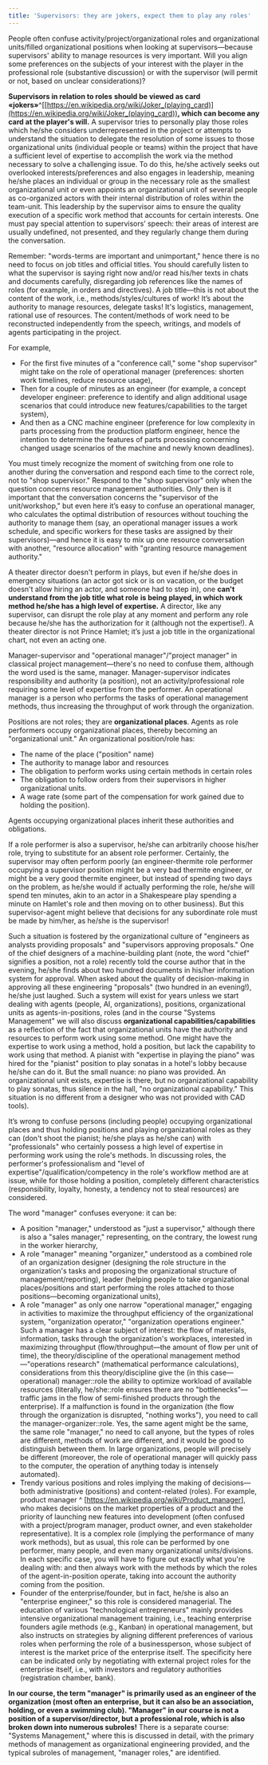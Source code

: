```yaml
---
title: 'Supervisors: they are jokers, expect them to play any roles'
---
```


People often confuse activity/project/organizational roles and organizational units/filled organizational positions when looking at supervisors—because supervisors' ability to manage resources is very important. Will you align some preferences on the subjects of your interest with the player in the professional role (substantive discussion) or with the supervisor (will permit or not, based on unclear considerations)?

**Supervisors in relation to roles** **should be viewed as card** **«jokers»**^[[https://en.wikipedia.org/wiki/Joker_(playing_card)](https://en.wikipedia.org/wiki/Joker_(playing_card))**, which can become any card at the player's will.** A supervisor tries to personally play those roles which he/she considers underrepresented in the project or attempts to understand the situation to delegate the resolution of some issues to those organizational units (individual people or teams) within the project that have a sufficient level of expertise to accomplish the work via the method necessary to solve a challenging issue. To do this, he/she actively seeks out overlooked interests/preferences and also engages in leadership, meaning he/she places an individual or group in the necessary role as the smallest organizational unit or even appoints an organizational unit of several people as co-organized actors with their internal distribution of roles within the team-unit. This leadership by the supervisor aims to ensure the quality execution of a specific work method that accounts for certain interests. One must pay special attention to supervisors’ speech: their areas of interest are usually undefined, not presented, and they regularly change them during the conversation.

Remember: "words-terms are important and unimportant," hence there is no need to focus on job titles and official titles. You should carefully listen to what the supervisor is saying right now and/or read his/her texts in chats and documents carefully, disregarding job references like the names of roles (for example, in orders and directives). A job title—this is not about the content of the work, i.e., methods/styles/cultures of work! It’s about the authority to manage resources, delegate tasks! It's logistics, management, rational use of resources. The content/methods of work need to be reconstructed independently from the speech, writings, and models of agents participating in the project.

For example,

- For the first five minutes of a "conference call," some "shop supervisor" might take on the role of operational manager (preferences: shorten work timelines, reduce resource usage),
- Then for a couple of minutes as an engineer (for example, a concept developer engineer: preference to identify and align additional usage scenarios that could introduce new features/capabilities to the target system),
- And then as a CNC machine engineer (preference for low complexity in parts processing from the production platform engineer, hence the intention to determine the features of parts processing concerning changed usage scenarios of the machine and newly known deadlines).

You must timely recognize the moment of switching from one role to another during the conversation and respond each time to the correct role, not to "shop supervisor." Respond to the "shop supervisor" only when the question concerns resource management authorities. Only then is it important that the conversation concerns the "supervisor of the unit/workshop," but even here it’s easy to confuse an operational manager, who calculates the optimal distribution of resources without touching the authority to manage them (say, an operational manager issues a work schedule, and specific workers for these tasks are assigned by their supervisors)—and hence it is easy to mix up one resource conversation with another, "resource allocation" with "granting resource management authority."

A theater director doesn't perform in plays, but even if he/she does in emergency situations (an actor got sick or is on vacation, or the budget doesn't allow hiring an actor, and someone had to step in), one **can't understand from the job title what role** **is being played, in which work method he/she has a high level of expertise.** A director, like any supervisor, can disrupt the role play at any moment and perform any role because he/she has the authorization for it (although not the expertise!). A theater director is not Prince Hamlet; it’s just a job title in the organizational chart, not even an acting one.

Manager-supervisor and "operational manager"/"project manager" in classical project management—there's no need to confuse them, although the word used is the same, manager. Manager-supervisor indicates responsibility and authority (a position), not an activity/professional role requiring some level of expertise from the performer. An operational manager is a person who performs the tasks of operational management methods, thus increasing the throughput of work through the organization.

Positions are not roles; they are **organizational places**. Agents as role performers occupy organizational places, thereby becoming an "organizational unit." An organizational position/role has:

- The name of the place ("position" name)
- The authority to manage labor and resources
- The obligation to perform works using certain methods in certain roles
- The obligation to follow orders from their supervisors in higher organizational units.
- A wage rate (some part of the compensation for work gained due to holding the position).

Agents occupying organizational places inherit these authorities and obligations.

If a role performer is also a supervisor, he/she can arbitrarily choose his/her role, trying to substitute for an absent role performer. Certainly, the supervisor may often perform poorly (an engineer-thermite role performer occupying a supervisor position might be a very bad thermite engineer, or might be a very good thermite engineer, but instead of spending two days on the problem, as he/she would if actually performing the role, he/she will spend ten minutes, akin to an actor in a Shakespeare play spending a minute on Hamlet's role and then moving on to other business). But this supervisor-agent might believe that decisions for any subordinate role must be made by him/her, as he/she is the supervisor!

Such a situation is fostered by the organizational culture of "engineers as analysts providing proposals" and "supervisors approving proposals." One of the chief designers of a machine-building plant (note, the word "chief" signifies a position, not a role) recently told the course author that in the evening, he/she finds about two hundred documents in his/her information system for approval. When asked about the quality of decision-making in approving all these engineering "proposals" (two hundred in an evening!), he/she just laughed. Such a system will exist for years unless we start dealing with agents (people, AI, organizations), positions, organizational units as agents-in-positions, roles (and in the course "Systems Management" we will also discuss **organizational capabilities/capabilities** as a reflection of the fact that organizational units have the authority and resources to perform work using some method. One might have the expertise to work using a method, hold a position, but lack the capability to work using that method. A pianist with "expertise in playing the piano" was hired for the "pianist" position to play sonatas in a hotel's lobby because he/she can do it. But the small nuance: no piano was provided. An organizational unit exists, expertise is there, but no organizational capability to play sonatas, thus silence in the hall, "no organizational capability." This situation is no different from a designer who was not provided with CAD tools).

It’s wrong to confuse persons (including people) occupying organizational places and thus holding positions and playing organizational roles as they can (don't shoot the pianist; he/she plays as he/she can) with "professionals" who certainly possess a high level of expertise in performing work using the role's methods. In discussing roles, the performer's professionalism and "level of expertise"/qualification/competency in the role's workflow method are at issue, while for those holding a position, completely different characteristics (responsibility, loyalty, honesty, a tendency not to steal resources) are considered.

The word "manager" confuses everyone: it can be:

- A position "manager," understood as "just a supervisor," although there is also a "sales manager," representing, on the contrary, the lowest rung in the worker hierarchy,
- A role "manager" meaning "organizer," understood as a combined role of an organization designer (designing the role structure in the organization's tasks and proposing the organizational structure of management/reporting), leader (helping people to take organizational places/positions and start performing the roles attached to those positions—becoming organizational units),
- A role "manager" as only one narrow "operational manager," engaging in activities to maximize the throughput efficiency of the organizational system, "organization operator," "organization operations engineer." Such a manager has a clear subject of interest: the flow of materials, information, tasks through the organization's workplaces, interested in maximizing throughput (flow/throughput—the amount of flow per unit of time), the theory/discipline of the operational management method—"operations research" (mathematical performance calculations), considerations from this theory/discipline give the (in this case—operational) manager::role the ability to optimize workload of available resources (literally, he/she::role ensures there are no "bottlenecks"—traffic jams in the flow of semi-finished products through the enterprise). If a malfunction is found in the organization (the flow through the organization is disrupted, "nothing works"), you need to call the manager-organizer::role. Yes, the same agent might be the same, the same role "manager," no need to call anyone, but the types of roles are different, methods of work are different, and it would be good to distinguish between them. In large organizations, people will precisely be different (moreover, the role of operational manager will quickly pass to the computer, the operation of anything today is intensely automated).
- Trendy various positions and roles implying the making of decisions—both administrative (positions) and content-related (roles). For example, product manager ^ [<https://en.wikipedia.org/wiki/Product_manager>], who makes decisions on the market properties of a product and the priority of launching new features into development (often confused with a project/program manager, product owner, and even stakeholder representative). It is a complex role (implying the performance of many work methods), but as usual, this role can be performed by one performer, many people, and even many organizational units/divisions. In each specific case, you will have to figure out exactly what you're dealing with: and then always work with the methods by which the roles of the agent-in-position operate, taking into account the authority coming from the position.
- Founder of the enterprise/founder, but in fact, he/she is also an "enterprise engineer," so this role is considered managerial. The education of various "technological entrepreneurs" mainly provides intensive organizational management training, i.e., teaching enterprise founders agile methods (e.g., Kanban) in operational management, but also instructs on strategies by aligning different preferences of various roles when performing the role of a businessperson, whose subject of interest is the market price of the enterprise itself. The specificity here can be indicated only by negotiating with external project roles for the enterprise itself, i.e., with investors and regulatory authorities (registration chamber, bank).

**In our course, the term "manager" is primarily used as an engineer of the organization (most often an enterprise, but it can also be an association, holding, or even a swimming club). "Manager" in our course is not a position of a supervisor/director, but a professional role, which is also broken down into numerous subroles!** There is a separate course: "Systems Management," where this is discussed in detail, with the primary methods of management as organizational engineering provided, and the typical subroles of management, "manager roles," are identified.